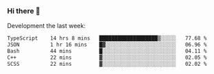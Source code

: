 ### Hi there 👋

Development the last week:
<!--START_SECTION:waka-->

```txt
TypeScript    14 hrs 8 mins   ███████████████████▒░░░░░   77.68 %
JSON          1 hr 16 mins    █▓░░░░░░░░░░░░░░░░░░░░░░░   06.96 %
Bash          44 mins         █░░░░░░░░░░░░░░░░░░░░░░░░   04.11 %
C++           22 mins         ▓░░░░░░░░░░░░░░░░░░░░░░░░   02.05 %
SCSS          22 mins         ▓░░░░░░░░░░░░░░░░░░░░░░░░   02.02 %
```

<!--END_SECTION:waka-->

<!--
**JASONPANGGO/jasonpanggo** is a ✨ _special_ ✨ repository because its `README.md` (this file) appears on your GitHub profile.

Here are some ideas to get you started:

- 🔭 I’m currently working on ...
- 🌱 I’m currently learning ...
- 👯 I’m looking to collaborate on ...
- 🤔 I’m looking for help with ...
- 💬 Ask me about ...
- 📫 How to reach me: ...
- 😄 Pronouns: ...
- ⚡ Fun fact: ...
-->
